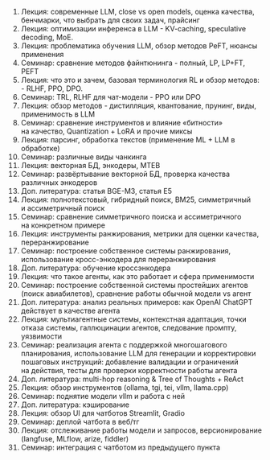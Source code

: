 1. Лекция: современные LLM, close vs open models, оценка качества, бенчмарки, что выбрать для своих задач, прайсинг
2. Лекция: оптимизации инференса в LLM - KV-caching, speculative decoding, MoE.
3. Лекция: проблематика обучения LLM, обзор методов PeFT, нюансы применения
4. Семинар: сравнение методов файнтюнинга - полный, LP, LP+FT, PEFT
5. Лекция: что это и зачем, базовая терминология RL и обзор методов: - RLHF, PPO, DPO.
6. Семинар: TRL, RLHF для чат-модели - PPO или DPO
7. Лекция: обзор методов - дистилляция, квантование, прунинг, виды, применимость в LLM
8. Семинар: сравнение инструментов и влияние «битности» на качество, Quantization + LoRA и прочие миксы
9. Лекция: парсинг, обработка текстов (применение ML + LLM в обработке)
10. Семинар: различные виды чанкинга
11. Лекция: векторная БД, энкодеры, MTEB
12. Семинар: развёртывание векторной БД, проверка качества различных энкодеров
13. Доп. литература: статья BGE-M3, статья E5
14. Лекция: полнотекстовый, гибридный поиск, BM25, симметричный и ассиметричный поиск
15. Семинар: сравнение симметричного поиска и ассиметричного на конкретном примере
16. Лекция: инструменты ранжирования, метрики для оценки качества, переранжирование
17. Семинар: построение собственное системы ранжирования, использование кросс-энкодера для переранжирования
18. Доп. литература: обучение кроссэнкодера
19. Лекция: что такое агенты, как это работает и сфера применимости
20. Семинар: построение собственной системы простейших агентов (поиск авиабилетов), сравнение работы обычной модели vs агент
21. Доп. литература: анализ реальных примеров: как OpenAI ChatGPT действует в качестве агента
22. Лекция: мультиагентные системы, контекстная адаптация, точки отказа системы, галлюцинации агентов, следование промпту, уязвимости
23. Семинар: реализация агента с поддержкой многошагового планирования, использование LLM для генерации и корректировки пошаговых инструкций: добавление валидации и ограничений на действия, тесты для проверки корректности работы агента
24. Доп. литература: multi-hop reasoning & Tree of Thoughts + ReAct
25. Лекция: обзор инструментов (ollama, tgi, tei, vllm, llama.cpp)
26. Семинар: поднятие модели vllm и работа с ней
27. Доп. литература: кэширование
28. Лекция: обзор UI для чатботов Streamlit, Gradio
29. Семинар: деплой чатбота в веб/тг
30. Лекция: отслеживание работы модели и запросов, версионирование (langfuse, MLflow, arize, fiddler)
31. Семинар: интеграция с чатботом из предыдущего пункта
